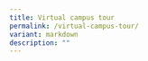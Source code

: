 ```yaml
---
title: Virtual campus tour
permalink: /virtual-campus-tour/
variant: markdown
description: ""
---
```

